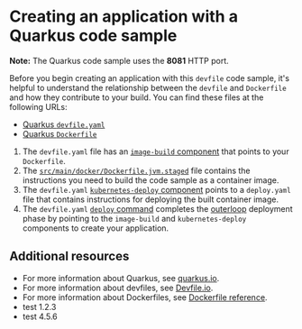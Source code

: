 # Creating an application with a Quarkus code sample

**Note:** The Quarkus code sample uses the **8081** HTTP port.

Before you begin creating an application with this `devfile` code sample, it's helpful to understand the relationship between the `devfile` and `Dockerfile` and how they contribute to your build. You can find these files at the following URLs:

* [Quarkus `devfile.yaml`](./devfile.yaml)
* [Quarkus `Dockerfile`](./src/main/docker/Dockerfile.jvm.staged)

1. The `devfile.yaml` file has an [`image-build` component](./devfile.yaml#L25-L31) that points to your `Dockerfile`.
2. The [`src/main/docker/Dockerfile.jvm.staged`](./src/main/docker/Dockerfile.jvm.staged) file contains the instructions you need to build the code sample as a container image.
3. The `devfile.yaml` [`kubernetes-deploy` component](./devfile.yaml#L32-L44) points to a `deploy.yaml` file that contains instructions for deploying the built container image.
4. The `devfile.yaml` [`deploy` command](./devfile.yaml#L46-L59) completes the [outerloop](https://devfile.io/docs/2.2.0/innerloop-vs-outerloop) deployment phase by pointing to the `image-build` and `kubernetes-deploy` components to create your application.

## Additional resources

* For more information about Quarkus, see [quarkus.io](https://quarkus.io/).
* For more information about devfiles, see [Devfile.io](https://devfile.io/).
* For more information about Dockerfiles, see [Dockerfile reference](https://docs.docker.com/engine/reference/builder/).
* test 1.2.3
* test 4.5.6
